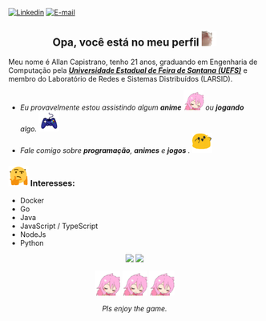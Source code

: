 [![Linkedin](https://img.shields.io/badge/allancapistrano-blue?logo=linkedin)](https://www.linkedin.com/in/allancapistrano/) 
[![E-mail](https://img.shields.io/badge/asantos@ecomp.uefs.br-red?logo=gmail&logoColor=white)](https://mail.google.com/mail/u/0/?view=cm&fs=1&tf=1&source=mailto&to=asantos@ecomp.uefs.br)

<h2 align="center">Opa, você está no meu perfil <img alt="GIF" src="https://github.com/AllanCapistrano/AllanCapistrano/blob/master/assets/catJAM.gif" height="30vw"></h2>

Meu nome é Allan Capistrano, tenho 21 anos, graduando em Engenharia de Computação pela ***[Universidade Estadual de Feira de Santana (UEFS)](http://www.uefs.br/)*** e membro do Laboratório de Redes e Sistemas Distribuídos (LARSID).

- *Eu provavelmente estou assistindo algum **anime** <img alt="GIF" src="https://github.com/AllanCapistrano/AllanCapistrano/blob/master/assets/RainbowPls.gif" height="40vw">  ou **jogando** algo.* <img alt="GIF" src="https://github.com/AllanCapistrano/AllanCapistrano/blob/master/assets/game-controller.gif" height="40vw">
- *Fale comigo sobre **programação**, **animes** e **jogos** .* <img alt="GIF" src="https://github.com/AllanCapistrano/AllanCapistrano/blob/master/assets/blobDance.gif" height="40vw">

### <img alt="GIF" src="https://github.com/AllanCapistrano/AllanCapistrano/blob/master/assets/thinking.gif" height="40vw">  Interesses: ###
- Docker
- Go
- Java
- JavaScript / TypeScript
- NodeJs
- Python 

<div align="center">
  <img height="180em" src="https://github-readme-stats.vercel.app/api?username=allancapistrano&count_private=true&show_icons=true&theme=aura">
  <img height="180em" src="https://github-readme-stats.vercel.app/api/top-langs/?username=AllanCapistrano&size_weight=0.5&count_weight=0.5&layout=compact&theme=aura"> 
</div>

<p align="center">
  <img alt="GIF" src="https://github.com/AllanCapistrano/AllanCapistrano/blob/master/assets/RainbowPls.gif" height="50vw"> <img alt="GIF" src="https://github.com/AllanCapistrano/AllanCapistrano/blob/master/assets/RainbowPls.gif" height="50vw"> <img alt="GIF" src="https://github.com/AllanCapistrano/AllanCapistrano/blob/master/assets/RainbowPls.gif" height="50vw">
</p>

<p align="center">
  <i>Pls enjoy the game.</i>
</p>
